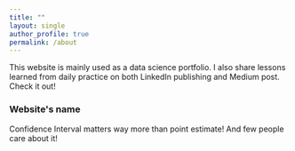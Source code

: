 ```yaml
---
title: ""
layout: single
author_profile: true
permalink: /about
---
```

This website is mainly used as a data science portfolio. I also share lessons learned from daily practice on both LinkedIn publishing and Medium post. Check it out!

### Website's name

Confidence Interval matters way more than point estimate! And few people care about it! 
